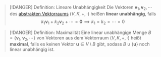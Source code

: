 > [!DANGER] Definition: Lineare Unabhängigkeit
> Die Vektoren $\mathbf{v}_1,\mathbf{v}_2,\cdots$ des [abstrakten Vektorraums](Abstrakter%20Vektorraum.md) $(V, K, +,\cdot)$ heißen **linear unabhängig**, falls
> $$k_1\mathbf{v}_1+k_2\mathbf{v}_2+\cdots = \mathbf{0} \implies k_1 = k_2 = \cdots = 0$$

> [!DANGER] Definition: Maximalität
> Eine linear unabhängige Menge $B = \{\mathbf{v}_1,\mathbf{v}_2,\cdots\}$ von Vektoren aus dem Vektorraum $(V, K, +,\cdot)$ heißt **maximal**, falls es keinen Vektor $\mathbf{u} \in V \setminus B$ gibt, sodass $B \cup \{\mathbf{u}\}$ noch linear unabhängig ist.